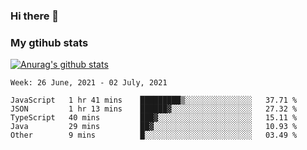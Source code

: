 ### Hi there 👋

### My gtihub stats

[![Anurag's github stats](https://github-readme-stats.vercel.app/api?username=gaozhidong)](https://github.com/gaozhidong/github-readme-stats)

<!--START_SECTION:waka-->
```text
Week: 26 June, 2021 - 02 July, 2021

JavaScript   1 hr 41 mins    █████████▒░░░░░░░░░░░░░░░   37.71 % 
JSON         1 hr 13 mins    ██████▓░░░░░░░░░░░░░░░░░░   27.32 % 
TypeScript   40 mins         ███▓░░░░░░░░░░░░░░░░░░░░░   15.11 % 
Java         29 mins         ██▓░░░░░░░░░░░░░░░░░░░░░░   10.93 % 
Other        9 mins          █░░░░░░░░░░░░░░░░░░░░░░░░   03.49 % 
```
<!--END_SECTION:waka-->